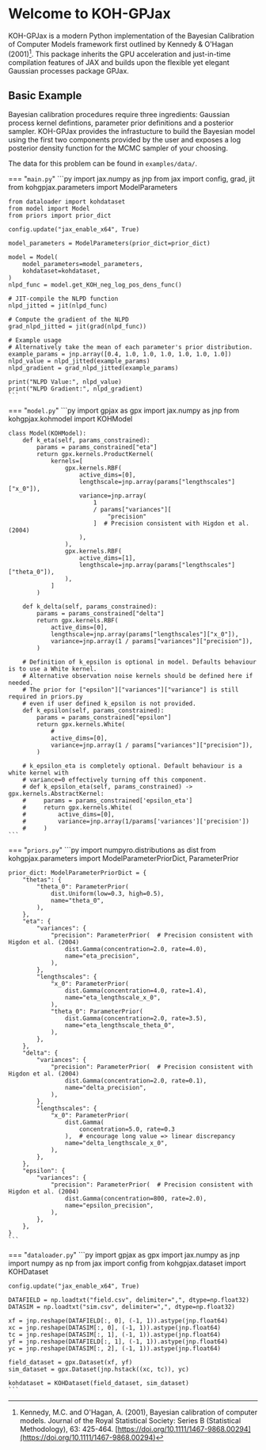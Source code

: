 # Welcome to KOH-GPJax

KOH-GPJax is a modern Python implementation of the Bayesian Calibration
of Computer Models framework first outlined by Kennedy & O'Hagan (2001)[^1].
This package inherits the GPU acceleration and just-in-time compilation
features of JAX and builds upon the flexible yet elegant Gaussian processes package
GPJax.

## Basic Example

Bayesian calibration procedures require three ingredients: Gaussian process kernel defintions,
parameter prior definitions and a posterior sampler. KOH-GPJax provides the infrastucture
to build the Bayesian model using the first two components provided by the user and
exposes a log posterior density function for the MCMC sampler of your choosing.

The data for this problem can be found in `examples/data/`.

=== "`main.py`"
    ```py
    import jax.numpy as jnp
    from jax import config, grad, jit
    from kohgpjax.parameters import ModelParameters

    from dataloader import kohdataset
    from model import Model
    from priors import prior_dict

    config.update("jax_enable_x64", True)

    model_parameters = ModelParameters(prior_dict=prior_dict)

    model = Model(
        model_parameters=model_parameters,
        kohdataset=kohdataset,
    )
    nlpd_func = model.get_KOH_neg_log_pos_dens_func()

    # JIT-compile the NLPD function
    nlpd_jitted = jit(nlpd_func)

    # Compute the gradient of the NLPD
    grad_nlpd_jitted = jit(grad(nlpd_func))

    # Example usage
    # Alternatively take the mean of each parameter's prior distribution.
    example_params = jnp.array([0.4, 1.0, 1.0, 1.0, 1.0, 1.0, 1.0])
    nlpd_value = nlpd_jitted(example_params)
    nlpd_gradient = grad_nlpd_jitted(example_params)

    print("NLPD Value:", nlpd_value)
    print("NLPD Gradient:", nlpd_gradient)
    ```

=== "`model.py`"
    ```py
    import gpjax as gpx
    import jax.numpy as jnp
    from kohgpjax.kohmodel import KOHModel

    class Model(KOHModel):
        def k_eta(self, params_constrained):
            params = params_constrained["eta"]
            return gpx.kernels.ProductKernel(
                kernels=[
                    gpx.kernels.RBF(
                        active_dims=[0],
                        lengthscale=jnp.array(params["lengthscales"]["x_0"]),
                        variance=jnp.array(
                            1
                            / params["variances"][
                                "precision"
                            ]  # Precision consistent with Higdon et al. (2004)
                        ),
                    ),
                    gpx.kernels.RBF(
                        active_dims=[1],
                        lengthscale=jnp.array(params["lengthscales"]["theta_0"]),
                    ),
                ]
            )

        def k_delta(self, params_constrained):
            params = params_constrained["delta"]
            return gpx.kernels.RBF(
                active_dims=[0],
                lengthscale=jnp.array(params["lengthscales"]["x_0"]),
                variance=jnp.array(1 / params["variances"]["precision"]),
            )

        # Definition of k_epsilon is optional in model. Defaults behaviour is to use a White kernel.
        # Alternative observation noise kernels should be defined here if needed.
        # The prior for ["epsilon"]["variances"]["variance"] is still required in priors.py
        # even if user defined k_epsilon is not provided.
        def k_epsilon(self, params_constrained):
            params = params_constrained["epsilon"]
            return gpx.kernels.White(
                #
                active_dims=[0],
                variance=jnp.array(1 / params["variances"]["precision"]),
            )

        # k_epsilon_eta is completely optional. Default behaviour is a white kernel with
        # variance=0 effectively turning off this component.
        # def k_epsilon_eta(self, params_constrained) -> gpx.kernels.AbstractKernel:
        #     params = params_constrained['epsilon_eta']
        #     return gpx.kernels.White(
        #         active_dims=[0],
        #         variance=jnp.array(1/params['variances']['precision'])
        #     )
    ```

=== "`priors.py`"
    ```py
    import numpyro.distributions as dist
    from kohgpjax.parameters import ModelParameterPriorDict, ParameterPrior

    prior_dict: ModelParameterPriorDict = {
        "thetas": {
            "theta_0": ParameterPrior(
                dist.Uniform(low=0.3, high=0.5),
                name="theta_0",
            ),
        },
        "eta": {
            "variances": {
                "precision": ParameterPrior(  # Precision consistent with Higdon et al. (2004)
                    dist.Gamma(concentration=2.0, rate=4.0),
                    name="eta_precision",
                ),
            },
            "lengthscales": {
                "x_0": ParameterPrior(
                    dist.Gamma(concentration=4.0, rate=1.4),
                    name="eta_lengthscale_x_0",
                ),
                "theta_0": ParameterPrior(
                    dist.Gamma(concentration=2.0, rate=3.5),
                    name="eta_lengthscale_theta_0",
                ),
            },
        },
        "delta": {
            "variances": {
                "precision": ParameterPrior(  # Precision consistent with Higdon et al. (2004)
                    dist.Gamma(concentration=2.0, rate=0.1),
                    name="delta_precision",
                ),
            },
            "lengthscales": {
                "x_0": ParameterPrior(
                    dist.Gamma(
                        concentration=5.0, rate=0.3
                    ),  # encourage long value => linear discrepancy
                    name="delta_lengthscale_x_0",
                ),
            },
        },
        "epsilon": {
            "variances": {
                "precision": ParameterPrior(  # Precision consistent with Higdon et al. (2004)
                    dist.Gamma(concentration=800, rate=2.0),
                    name="epsilon_precision",
                ),
            },
        },
    }
    ```

=== "`dataloader.py`"
    ```py
    import gpjax as gpx
    import jax.numpy as jnp
    import numpy as np
    from jax import config
    from kohgpjax.dataset import KOHDataset

    config.update("jax_enable_x64", True)

    DATAFIELD = np.loadtxt("field.csv", delimiter=",", dtype=np.float32)
    DATASIM = np.loadtxt("sim.csv", delimiter=",", dtype=np.float32)

    xf = jnp.reshape(DATAFIELD[:, 0], (-1, 1)).astype(jnp.float64)
    xc = jnp.reshape(DATASIM[:, 0], (-1, 1)).astype(jnp.float64)
    tc = jnp.reshape(DATASIM[:, 1], (-1, 1)).astype(jnp.float64)
    yf = jnp.reshape(DATAFIELD[:, 1], (-1, 1)).astype(jnp.float64)
    yc = jnp.reshape(DATASIM[:, 2], (-1, 1)).astype(jnp.float64)

    field_dataset = gpx.Dataset(xf, yf)
    sim_dataset = gpx.Dataset(jnp.hstack((xc, tc)), yc)

    kohdataset = KOHDataset(field_dataset, sim_dataset)
    ```

<!-- === "Math"
    $$\begin{align}
    k(\cdot, \cdot') & = \sigma^2\exp\left(-\frac{\lVert \cdot- \cdot'\rVert_2^2}{2\ell^2}\right)\\
    p(f(\cdot)) & = \mathcal{GP}(\mathbf{0}, k(\cdot, \cdot')) \\
    p(y\,|\, f(\cdot)) & = \mathcal{N}(y\,|\, f(\cdot), \sigma_n^2) \\ \\
    p(f(\cdot) \,|\, y) & \propto p(f(\cdot))p(y\,|\, f(\cdot))\,.
    \end{align}$$ -->

<!-- ## Quick start

!!! Install

    GPJax can be installed via pip. See our [installation guide](installation.md) for further details.

    ```bash
    pip install gpjax
    ```

!!! New

    New to GPs? Then why not check out our [introductory notebook](_examples/intro_to_gps.md) that starts from Bayes' theorem and univariate Gaussian distributions.

!!! Begin

    Looking for a good place to start? Then why not begin with our [regression
    notebook](https://docs.jaxgaussianprocesses.com/_examples/regression/). -->

[^1]: Kennedy, M.C. and O'Hagan, A. (2001), Bayesian calibration of computer models. Journal of the Royal Statistical Society: Series B (Statistical Methodology), 63: 425-464. [https://doi.org/10.1111/1467-9868.00294](https://doi.org/10.1111/1467-9868.00294)
